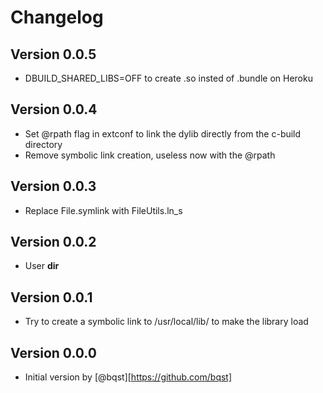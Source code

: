 # Changelog

## Version 0.0.5
* DBUILD_SHARED_LIBS=OFF to create .so insted of .bundle on Heroku

## Version 0.0.4

* Set @rpath flag in extconf to link the dylib directly from the c-build directory
* Remove symbolic link creation, useless now with the @rpath

## Version 0.0.3

* Replace File.symlink with FileUtils.ln_s

## Version 0.0.2

* User __dir__

## Version 0.0.1

* Try to create a symbolic link to /usr/local/lib/ to make the library load

## Version 0.0.0

* Initial version by [@bqst][https://github.com/bqst]